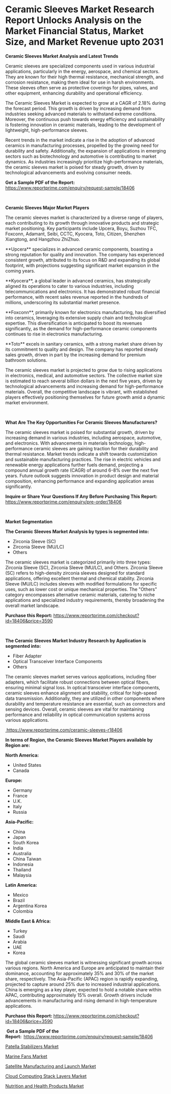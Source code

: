 <p><h1>Ceramic Sleeves Market Research Report Unlocks Analysis on the Market Financial Status, Market Size, and Market Revenue upto 2031</h1></p><p><strong>Ceramic Sleeves Market Analysis and Latest Trends</strong></p>
<p><p>Ceramic sleeves are specialized components used in various industrial applications, particularly in the energy, aerospace, and chemical sectors. They are known for their high thermal resistance, mechanical strength, and corrosion resistance, making them ideal for use in harsh environments. These sleeves often serve as protective coverings for pipes, valves, and other equipment, enhancing durability and operational efficiency.</p><p>The Ceramic Sleeves Market is expected to grow at a CAGR of 2.18% during the forecast period. This growth is driven by increasing demand from industries seeking advanced materials to withstand extreme conditions. Moreover, the continuous push towards energy efficiency and sustainability is fostering innovation in ceramic materials, leading to the development of lightweight, high-performance sleeves.</p><p>Recent trends in the market indicate a rise in the adoption of advanced ceramics in manufacturing processes, propelled by the growing need for durability and safety. Additionally, the expansion of applications in emerging sectors such as biotechnology and automotive is contributing to market dynamics. As industries increasingly prioritize high-performance materials, the ceramic sleeves market is poised for steady growth, driven by technological advancements and evolving consumer needs.</p></p>
<p><strong>Get a Sample PDF of the Report:&nbsp;</strong> <a href="https://www.reportprime.com/enquiry/request-sample/18406?utm_campaign=60&utm_medium=2&utm_source=Github&utm_content=ia&utm_term=21112024&utm_id=ceramic-sleeves">https://www.reportprime.com/enquiry/request-sample/18406</a></p>
<p>&nbsp;</p>
<p><strong>Ceramic Sleeves Major Market Players</strong></p>
<p><p>The ceramic sleeves market is characterized by a diverse range of players, each contributing to its growth through innovative products and strategic market positioning. Key participants include Upcera, Boyu, Suzhou TFC, Foxconn, Adamant, Seibi, CCTC, Kyocera, Toto, Citizen, Shenzhen Xiangtong, and Hangzhou ZhiZhuo.</p><p>**Upcera** specializes in advanced ceramic components, boasting a strong reputation for quality and innovation. The company has experienced consistent growth, attributed to its focus on R&D and expanding its global footprint, with projections suggesting significant market expansion in the coming years.</p><p>**Kyocera**, a global leader in advanced ceramics, has strategically aligned its operations to cater to various industries, including telecommunications and electronics. It has demonstrated robust financial performance, with recent sales revenue reported in the hundreds of millions, underscoring its substantial market presence.</p><p>**Foxconn**, primarily known for electronics manufacturing, has diversified into ceramics, leveraging its extensive supply chain and technological expertise. This diversification is anticipated to boost its revenues significantly, as the demand for high-performance ceramic components continues to rise in electronics manufacturing.</p><p>**Toto** excels in sanitary ceramics, with a strong market share driven by its commitment to quality and design. The company has reported steady sales growth, driven in part by the increasing demand for premium bathroom solutions.</p><p>The ceramic sleeves market is projected to grow due to rising applications in electronics, medical, and automotive sectors. The collective market size is estimated to reach several billion dollars in the next five years, driven by technological advancements and increasing demand for high-performance materials. Overall, the competitive landscape is vibrant, with established players effectively positioning themselves for future growth amid a dynamic market environment.</p></p>
<p>&nbsp;</p>
<p><strong>What Are The Key Opportunities For Ceramic Sleeves Manufacturers?</strong></p>
<p><p>The ceramic sleeves market is poised for substantial growth, driven by increasing demand in various industries, including aerospace, automotive, and electronics. With advancements in materials technology, high-performance ceramic sleeves are gaining traction for their durability and thermal resistance. Market trends indicate a shift towards customization and sustainable manufacturing practices. The rise in electric vehicles and renewable energy applications further fuels demand, projecting a compound annual growth rate (CAGR) of around 6-8% over the next five years. Future outlook suggests innovation in product design and material composition, enhancing performance and expanding application areas significantly.</p></p>
<p><strong>Inquire or Share Your Questions If Any Before Purchasing This Report:</strong> <a href="https://www.reportprime.com/enquiry/pre-order/18406?utm_campaign=60&utm_medium=2&utm_source=Github&utm_content=ia&utm_term=21112024&utm_id=ceramic-sleeves">https://www.reportprime.com/enquiry/pre-order/18406</a></p>
<p>&nbsp;</p>
<p><strong>Market Segmentation</strong></p>
<p><strong>The Ceramic Sleeves Market Analysis by types is segmented into:</strong></p>
<p><ul><li>Zirconia Sleeve (SC)</li><li>Zirconia Sleeve (MU/LC)</li><li>Others</li></ul></p>
<p><p>The ceramic sleeves market is categorized primarily into three types: Zirconia Sleeve (SC), Zirconia Sleeve (MU/LC), and Others. Zirconia Sleeve (SC) refers to high-density zirconia sleeves designed for standard applications, offering excellent thermal and chemical stability. Zirconia Sleeve (MU/LC) includes sleeves with modified formulations for specific uses, such as lower cost or unique mechanical properties. The "Others" category encompasses alternative ceramic materials, catering to niche applications and specialized industry requirements, thereby broadening the overall market landscape.</p></p>
<p><strong>Purchase this Report:&nbsp;</strong><a href="https://www.reportprime.com/checkout?id=18406&price=3590&utm_campaign=60&utm_medium=2&utm_source=Github&utm_content=ia&utm_term=21112024&utm_id=ceramic-sleeves">https://www.reportprime.com/checkout?id=18406&price=3590</a></p>
<p>&nbsp;</p>
<p><strong>The Ceramic Sleeves Market Industry Research by Application is segmented into:</strong></p>
<p><ul><li>Fiber Adapter</li><li>Optical Transceiver Interface Components</li><li>Others</li></ul></p>
<p><p>The ceramic sleeves market serves various applications, including fiber adapters, which facilitate robust connections between optical fibers, ensuring minimal signal loss. In optical transceiver interface components, ceramic sleeves enhance alignment and stability, critical for high-speed data transmission. Additionally, they are utilized in other components where durability and temperature resistance are essential, such as connectors and sensing devices. Overall, ceramic sleeves are vital for maintaining performance and reliability in optical communication systems across various applications.</p></p>
<p><a href="https://www.reportprime.com/ceramic-sleeves-r18406?utm_campaign=60&utm_medium=2&utm_source=Github&utm_content=ia&utm_term=21112024&utm_id=ceramic-sleeves">&nbsp;https://www.reportprime.com/ceramic-sleeves-r18406</a></p>
<p><strong>In terms of Region, the Ceramic Sleeves Market Players available by Region are:</strong></p>
<p>
    <p> <strong> North America: </strong>
        <ul>
            <li>United States</li>
            <li>Canada</li>
        </ul>
        </p> 
    <p> <strong> Europe: </strong>
        <ul>
            <li>Germany</li>
            <li>France</li>
            <li>U.K.</li>
            <li>Italy</li>
            <li>Russia</li>
        </ul>
        </p> 
    <p> <strong> Asia-Pacific: </strong>
        <ul>
            <li>China</li>
            <li>Japan</li>
            <li>South Korea</li>
            <li>India</li>
            <li>Australia</li>
            <li>China Taiwan</li>
            <li>Indonesia</li>
            <li>Thailand</li>
            <li>Malaysia</li>
        </ul>
        </p> 
    <p> <strong> Latin America: </strong>
        <ul>
            <li>Mexico</li>
            <li>Brazil</li>
            <li>Argentina Korea</li>
            <li>Colombia</li>
        </ul>
        </p> 
    <p> <strong> Middle East & Africa: </strong>
        <ul>
            <li>Turkey</li>
            <li>Saudi</li>
            <li>Arabia</li>
            <li>UAE</li>
            <li>Korea</li>
        </ul>
    </p>
    </p>
<p><p>The global ceramic sleeves market is witnessing significant growth across various regions. North America and Europe are anticipated to maintain their dominance, accounting for approximately 35% and 30% of the market share, respectively. The Asia-Pacific (APAC) region is rapidly expanding, projected to capture around 25% due to increased industrial applications. China is emerging as a key player, expected to hold a notable share within APAC, contributing approximately 15% overall. Growth drivers include advancements in manufacturing and rising demand in high-temperature applications.</p></p>
<p><strong>Purchase this Report: </strong><a href="https://www.reportprime.com/checkout?id=18406&price=3590&utm_campaign=60&utm_medium=2&utm_source=Github&utm_content=ia&utm_term=21112024&utm_id=ceramic-sleeves">https://www.reportprime.com/checkout?id=18406&price=3590</a></p>
<p>&nbsp;<strong>Get a Sample PDF of the Report:&nbsp;&nbsp;</strong><a href="https://www.reportprime.com/enquiry/request-sample/18406?utm_campaign=60&utm_medium=2&utm_source=Github&utm_content=ia&utm_term=21112024&utm_id=ceramic-sleeves">https://www.reportprime.com/enquiry/request-sample/18406</a></p>
<p><strong></strong></p>
<p><p><a href="https://www.linkedin.com/pulse/patella-stabilizers-market-growth-study-provides-comprehensive-udswe?utm_campaign=60&utm_medium=2&utm_source=Github&utm_content=ia&utm_term=21112024&utm_id=ceramic-sleeves">Patella Stabilizers Market</a></p><p><a href="https://www.linkedin.com/pulse/global-marine-fans-market-size-share-projected-58-cagr-growth-lkemc?utm_campaign=60&utm_medium=2&utm_source=Github&utm_content=ia&utm_term=21112024&utm_id=ceramic-sleeves">Marine Fans Market</a></p><p><a href="https://github.com/FahadAhmed223/Market-Research-Report-List-1/blob/main/satellite-manufacturing-and-launch-market.md?utm_campaign=60&utm_medium=2&utm_source=Github&utm_content=ia&utm_term=21112024&utm_id=ceramic-sleeves">Satellite Manufacturing and Launch Market</a></p><p><a href="https://github.com/NargisHussain432/Market-Research-Report-List-1/blob/main/cloud-computing-stack-layers-market.md?utm_campaign=60&utm_medium=2&utm_source=Github&utm_content=ia&utm_term=21112024&utm_id=ceramic-sleeves">Cloud Computing Stack Layers Market</a></p><p><a href="https://issuu.com/reportprime-2/docs/nutrition-and-health-products-marke_ac72d1dd4c69ff?utm_campaign=60&utm_medium=2&utm_source=Github&utm_content=ia&utm_term=21112024&utm_id=ceramic-sleeves">Nutrition and Health Products Market</a></p></p>